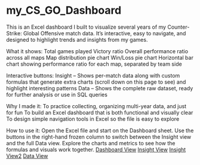 # my_CS_GO_Dashboard
This is an Excel dashboard I built to visualize several years of my Counter-Strike: Global Offensive match data. It’s interactive, easy to navigate, and designed to highlight trends and insights from my games.

What it shows:
Total games played
Victory ratio
Overall performance ratio across all maps
Map distribution pie chart
Win/Loss pie chart
Horizontal bar chart showing performance ratio for each map, separated by team side

Interactive buttons:
Insight – Shows per-match data along with custom formulas that generate extra charts (scroll down on this page to see) and highlight interesting patterns
Data – Shows the complete raw dataset, ready for further analysis or use in SQL queries

Why I made it:
To practice collecting, organizing multi-year data, and just for fun
To build an Excel dashboard that is both functional and visually clear
To design simple navigation tools in Excel so the file is easy to explore

How to use it:
Open the Excel file and start on the Dashboard sheet.
Use the buttons in the right-hand frozen column to switch between the Insight view and the full Data view.
Explore the charts and metrics to see how the formulas and visuals work together.
[Dashboard View](images/dashboard_cover.PNG)
[Insight View](images/insight_preview.PNG)
[Insight View2](images/insight_preview2.PNG)
[Data View](images/data_preview.PNG)

